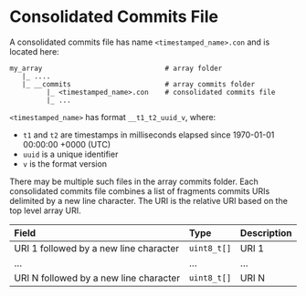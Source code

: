 # Consolidated Commits File

A consolidated commits file has name `<timestamped_name>.con` and is located here:

```
my_array                              # array folder
   |_ ....
   |_ __commits                       # array commits folder
         |_ <timestamped_name>.con    # consolidated commits file
         |_ ...
```

`<timestamped_name>` has format `__t1_t2_uuid_v`, where:

* `t1` and `t2` are timestamps in milliseconds elapsed since 1970-01-01 00:00:00 +0000 (UTC)
* `uuid` is a unique identifier
* `v` is the format version

There may be multiple such files in the array commits folder. Each consolidated commits file combines a list of fragments commits URIs delimited by a new line character. The URI is the relative URI based on the top level array URI.

| **Field** | **Type** | **Description** |
| :--- | :--- | :--- |
| URI 1 followed by a new line character | `uint8_t[]` | URI 1 |
| … | … | … |
| URI N followed by a new line character | `uint8_t[]` | URI N |
